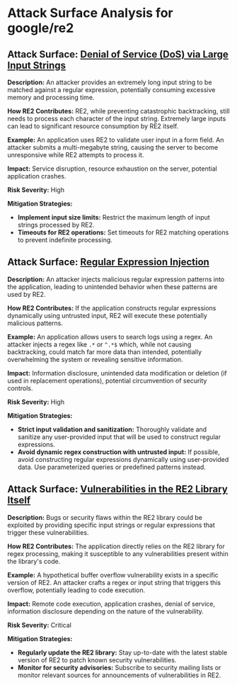 # Attack Surface Analysis for google/re2

## Attack Surface: [Denial of Service (DoS) via Large Input Strings](./attack_surfaces/denial_of_service__dos__via_large_input_strings.md)

**Description:** An attacker provides an extremely long input string to be matched against a regular expression, potentially consuming excessive memory and processing time.

**How RE2 Contributes:** RE2, while preventing catastrophic backtracking, still needs to process each character of the input string. Extremely large inputs can lead to significant resource consumption by RE2 itself.

**Example:** An application uses RE2 to validate user input in a form field. An attacker submits a multi-megabyte string, causing the server to become unresponsive while RE2 attempts to process it.

**Impact:** Service disruption, resource exhaustion on the server, potential application crashes.

**Risk Severity:** High

**Mitigation Strategies:**
* **Implement input size limits:** Restrict the maximum length of input strings processed by RE2.
* **Timeouts for RE2 operations:** Set timeouts for RE2 matching operations to prevent indefinite processing.

## Attack Surface: [Regular Expression Injection](./attack_surfaces/regular_expression_injection.md)

**Description:** An attacker injects malicious regular expression patterns into the application, leading to unintended behavior when these patterns are used by RE2.

**How RE2 Contributes:** If the application constructs regular expressions dynamically using untrusted input, RE2 will execute these potentially malicious patterns.

**Example:** An application allows users to search logs using a regex. An attacker injects a regex like `.*` or `^.*$` which, while not causing backtracking, could match far more data than intended, potentially overwhelming the system or revealing sensitive information.

**Impact:** Information disclosure, unintended data modification or deletion (if used in replacement operations), potential circumvention of security controls.

**Risk Severity:** High

**Mitigation Strategies:**
* **Strict input validation and sanitization:**  Thoroughly validate and sanitize any user-provided input that will be used to construct regular expressions.
* **Avoid dynamic regex construction with untrusted input:** If possible, avoid constructing regular expressions dynamically using user-provided data. Use parameterized queries or predefined patterns instead.

## Attack Surface: [Vulnerabilities in the RE2 Library Itself](./attack_surfaces/vulnerabilities_in_the_re2_library_itself.md)

**Description:** Bugs or security flaws within the RE2 library could be exploited by providing specific input strings or regular expressions that trigger these vulnerabilities.

**How RE2 Contributes:** The application directly relies on the RE2 library for regex processing, making it susceptible to any vulnerabilities present within the library's code.

**Example:** A hypothetical buffer overflow vulnerability exists in a specific version of RE2. An attacker crafts a regex or input string that triggers this overflow, potentially leading to code execution.

**Impact:**  Remote code execution, application crashes, denial of service, information disclosure depending on the nature of the vulnerability.

**Risk Severity:** Critical

**Mitigation Strategies:**
* **Regularly update the RE2 library:** Stay up-to-date with the latest stable version of RE2 to patch known security vulnerabilities.
* **Monitor for security advisories:** Subscribe to security mailing lists or monitor relevant sources for announcements of vulnerabilities in RE2.

